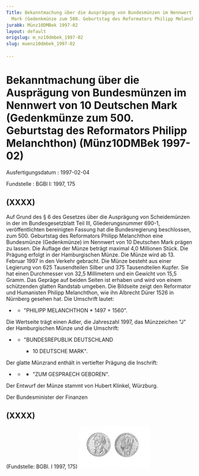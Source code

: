```yaml
---
Title: Bekanntmachung über die Ausprägung von Bundesmünzen im Nennwert von 10 Deutschen
  Mark (Gedenkmünze zum 500. Geburtstag des Reformators Philipp Melanchthon)
jurabk: Münz10DMBek 1997-02
layout: default
origslug: m_nz10dmbek_1997-02
slug: muenz10dmbek_1997-02

---
```


# Bekanntmachung über die Ausprägung von Bundesmünzen im Nennwert von 10 Deutschen Mark (Gedenkmünze zum 500. Geburtstag des Reformators Philipp Melanchthon) (Münz10DMBek 1997-02)

Ausfertigungsdatum
:   1997-02-04

Fundstelle
:   BGBl I: 1997, 175



## (XXXX)

Auf Grund des § 6 des Gesetzes über die Ausprägung von Scheidemünzen in der im Bundesgesetzblatt Teil III, Gliederungsnummer 690-1, veröffentlichten bereinigten Fassung hat die Bundesregierung beschlossen, zum 500. Geburtstag des Reformators Philipp Melanchthon eine Bundesmünze (Gedenkmünze) im Nennwert von 10 Deutschen Mark prägen zu lassen. Die Auflage der Münze beträgt maximal 4,0 Millionen Stück. Die Prägung erfolgt in der Hamburgischen Münze.
Die Münze wird ab 13. Februar 1997 in den Verkehr gebracht.
Die Münze besteht aus einer Legierung von 625 Tausendteilen Silber und 375 Tausendteilen Kupfer. Sie hat einen Durchmesser von 32,5 Millimetern und ein Gewicht von 15,5 Gramm.
Das Gepräge auf beiden Seiten ist erhaben und wird von einem schützenden glatten Randstab umgeben.
Die Bildseite zeigt den Reformator und Humanisten Philipp Melanchthon, wie ihn Albrecht Dürer 1526 in Nürnberg gesehen hat. Die Umschrift lautet:

*    *   "PHILIPP MELANCHTHON \* 1497 + 1560".



Die Wertseite trägt einen Adler, die Jahreszahl 1997, das Münzzeichen "J" der Hamburgischen Münze und die Umschrift:

*
    *   "BUNDESREPUBLIK DEUTSCHLAND

        *   10 DEUTSCHE MARK".









Der glatte Münzrand enthält in vertiefter Prägung die Inschrift:

*
    *
        *   "ZUM GESPRAECH GEBOREN".









Der Entwurf der Münze stammt von Hubert Klinkel, Würzburg.

Der Bundesminister der Finanzen


## (XXXX)

(Fundstelle: BGBl. I 1997, 175)
![bgbl1_1997_j0175_0010.jpg](bgbl1_1997_j0175_0010.jpg)
